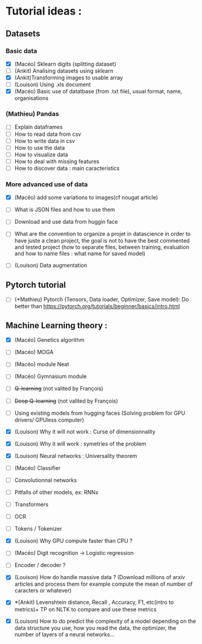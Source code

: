 # Tutorial ideas :

## Datasets

### Basic data
 - [X] (Macéo) Sklearn digits (splitting dataset)
 - [ ] (Ankit) Analising datasets using sklearn
 - [X] (Ankit)Transforming images to usable array
 - [ ] (Louison) Using .xls document
 - [X] (Macéo) Basic use of datatbase (from .txt file), usual format, name, organisations

### (Mathieu) Pandas 
 - [ ] Explain dataframes
 - [ ] How to read data from csv
 - [ ] How to write data in csv
 - [ ] How to use the data
 - [ ] How to visualize data
 - [ ] How to deal with missing features
 - [ ] How to discover data : main caracteristics

### More advanced use of data
 - [X] (Macéo) add some variations to images(cf nougat article)
 - [ ] What is JSON files and how to use them 
 - [ ] Download and use data from huggin face
 - [ ] What are the convention to organize a projet in datascience in order to have juste a clean project, the goal is not to have the best commented and tested project (how to separate files, between training, evaluation and how to name files : what name for saved model)
 - [ ] (Louison) Data augmentation



## Pytorch tutorial
 - [ ] (*Mathieu) Pytorch (Tensors, Data loader, Optimizer, Save model): Do better than https://pytorch.org/tutorials/beginner/basics/intro.html



## Machine Learning theory :
 - [X] (Macéo) Genetics algorithm
 - [ ] (Macéo) MOGA
 - [ ] (Macéo) module Neat
 - [ ] (Macéo) Gymnasium module
 - [ ] ~~Q-learning~~  (not valited by François)
 - [ ] ~~Deep Q-learning~~ (not valited by François)
 - [ ] Using existing models from hugging faces (Solving problem for GPU drivers/ GPUless computer)
 - [x] (Louison) Why it will not work : Curse of dimensionnality 
 - [x] (Louison) Why it will work : symetries of the problem
 - [x] (Louison) Neural networks : Universality theorem
 - [ ] (Macéo) Classifier
 - [ ] Convolutionnal networks
 - [ ] Pitfalls of other models, ex: RNNs
 - [ ] Transformers
 - [ ] OCR
 - [ ] Tokens / Tokenizer
 - [x] (Louison) Why GPU compute faster than CPU ?
 - [ ] (Macéo) Digit recognition -> Logistic regression
 - [ ] Encoder / decoder ?
 - [x] (Louison) How do handle massive data ? (Download millions of arxiv articles and process them for example compute the mean of number of caracters or whatever)
 - [X] *(Ankit) Levenshtein distance, Recall , Accuracy, F1, etc(intro to metrics)+ TP on NLTK to compare and use these metrics
 - [x] (Louison) How to do predict the complexity of a model depending on the data structure you use, how you read the data, the optimizer, the number of layers of a neural networks...

